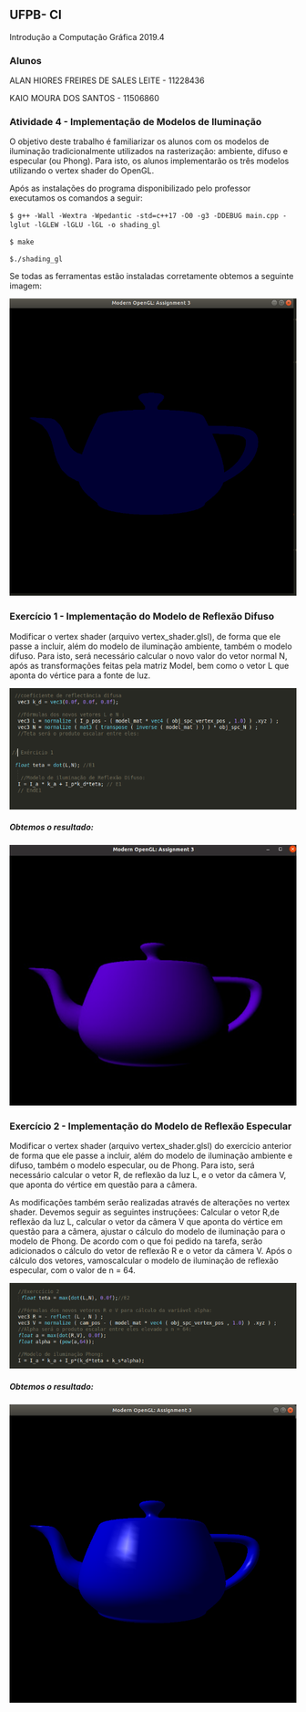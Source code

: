 ## UFPB- CI
Introdução a Computação Gráfica 2019.4

### Alunos
ALAN HIORES FREIRES DE SALES LEITE - 11228436

KAIO MOURA DOS SANTOS - 11506860

### Atividade 4 - Implementação de Modelos de Iluminação

O objetivo deste trabalho é familiarizar os alunos com os modelos de iluminação tradicionalmente
utilizados na rasterização: ambiente, difuso e especular (ou Phong). Para isto, os alunos implementarão
os três modelos utilizando o vertex shader do OpenGL.

Após as instalações do programa disponibilizado pelo professor executamos os comandos a seguir: 

````
$ g++ -Wall -Wextra -Wpedantic -std=c++17 -O0 -g3 -DDEBUG main.cpp -lglut -lGLEW -lGLU -lGL -o shading_gl
````
````
$ make
````
````
$./shading_gl

````
Se todas as ferramentas estão instaladas corretamente obtemos a seguinte imagem:


<p align="center">
  <img src= https://github.com/kaio07/Computacao_Grafica/blob/master/Tarefa_04/imagens/1i.png    >
</p> 


### Exercício 1 - Implementação do Modelo de Reflexão Difuso
Modificar o vertex shader (arquivo vertex_shader.glsl), de forma que ele passe a incluir, além do modelo de iluminação ambiente, também o modelo difuso. Para isto, será necessário calcular o novo valor do vetor normal N, após as transformações feitas pela matriz Model, bem como o vetor L que aponta do vértice para a fonte de luz. 

<p align="center">
  <img src= https://github.com/kaio07/Computacao_Grafica/blob/master/Tarefa_04/imagens/2c.png   >
</p> 


##### Obtemos o resultado:

<p align="center">
  <img src=  https://github.com/kaio07/Computacao_Grafica/blob/master/Tarefa_04/imagens/2.1i.png >
</p> 

### Exercício 2 - Implementação do Modelo de Reflexão Especular

Modificar o vertex shader (arquivo vertex_shader.glsl) do exercício anterior de forma que ele passe
a incluir, além do modelo de iluminação ambiente e difuso, também o modelo especular, ou de Phong.
Para isto, será necessário calcular o vetor R, de reflexão da luz L, e o vetor da câmera V, que aponta
do vértice em questão para a câmera. 

As modificações também serão realizadas através de alterações no vertex shader. Devemos seguir as seguintes instruçõees: Calcular o vetor R,de reflexão da luz L, calcular o vetor da câmera V que aponta do vértice em questão para a câmera, ajustar o cálculo do modelo de iluminação para o modelo de Phong.
De acordo com o que foi pedido na tarefa, serão adicionados o cálculo do vetor de reflexão R e o vetor da câmera V. Após o cálculo dos vetores, vamoscalcular o modelo de iluminação de reflexão especular, com o valor de n = 64.


<p align="center">
  <img src=  https://github.com/kaio07/Computacao_Grafica/blob/master/Tarefa_04/imagens/3c.png  >

</p> 

##### Obtemos o resultado:

<p align="center">
  <img src=  https://github.com/kaio07/Computacao_Grafica/blob/master/Tarefa_04/imagens/3i.png  >
</p> 

